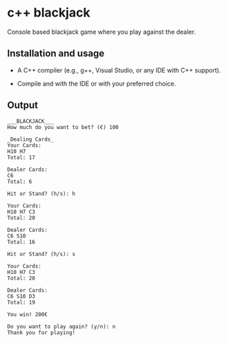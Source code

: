 # c++ blackjack

Console based blackjack game where you play against the dealer. 

## Installation and usage

- A C++ compiler (e.g., g++, Visual Studio, or any IDE with C++ support).

- Compile and with the IDE or with your preferred choice.

## Output

```
___BLACKJACK___
How much do you want to bet? (€) 100

_Dealing Cards_
Your Cards: 
H10 H7 
Total: 17

Dealer Cards: 
C6 
Total: 6

Hit or Stand? (h/s): h

Your Cards: 
H10 H7 C3 
Total: 20

Dealer Cards: 
C6 S10 
Total: 16

Hit or Stand? (h/s): s

Your Cards: 
H10 H7 C3 
Total: 20

Dealer Cards: 
C6 S10 D3 
Total: 19

You win! 200€

Do you want to play again? (y/n): n
Thank you for playing!
```